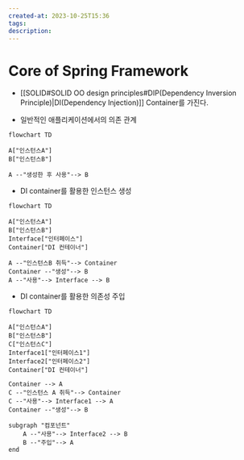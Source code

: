 ```yaml
---
created-at: 2023-10-25T15:36
tags: 
description:
---
```

# Core of Spring Framework
- [[SOLID#SOLID OO design principles#DIP(Dependency Inversion Principle)|DI(Dependency Injection)]] Container를 가진다.

- 일반적인 애플리케이션에서의 의존 관계
```mermaid
flowchart TD

A["인스턴스A"]
B["인스턴스B"]

A --"생성한 후 사용"--> B
```

- DI container를 활용한 인스턴스 생성
```mermaid
flowchart TD

A["인스턴스A"]
B["인스턴스B"]
Interface["인터페이스"]
Container["DI 컨테이너"]

A --"인스턴스B 취득"--> Container
Container --"생성"--> B
A --"사용"--> Interface --> B
```

- DI container를 활용한 의존성 주입
```mermaid
flowchart TD

A["인스턴스A"]
B["인스턴스B"]
C["인스턴스C"]
Interface1["인터페이스1"]
Interface2["인터페이스2"]
Container["DI 컨테이너"]

Container --> A
C --"인스턴스 A 취득"--> Container
C --"사용"--> Interface1 --> A
Container --"생성"--> B

subgraph "컴포넌트"
	A --"사용"--> Interface2 --> B
	B --"주입"--> A
end
```
